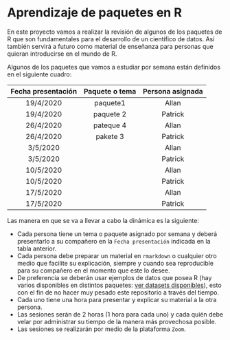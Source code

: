 # Aprendizaje de paquetes en R

En este proyecto vamos a realizar la revisión de algunos de los paquetes de R que son fundamentales para el desarrollo de un científico de datos. Así también servirá a futuro como material de enseñanza para personas que quieran introducirse en el mundo de R.

Algunos de los paquetes que vamos a estudiar por semana están definidos en el siguiente cuadro:

| Fecha presentación | Paquete o tema | Persona asignada |
|:------------------:|:--------------:|:----------------:|
| 19/4/2020          |   paquete1             | Allan            |
| 19/4/2020          |    paquete 2            | Patrick          |
| 26/4/2020          |   pateque 4             | Allan            |
| 26/4/2020          |    pakete 3            | Patrick          |
| 3/5/2020           |                | Allan            |
| 3/5/2020           |                | Patrick          |
| 10/5/2020          |                | Allan            |
| 10/5/2020          |                | Patrick          |
| 17/5/2020          |                | Allan            |
| 17/5/2020          |                | Patrick          |

Las manera en que se va a llevar a cabo la dinámica es la siguiente:

- Cada persona tiene un tema o paquete asignado por semana y deberá presentarlo a su compañero en la `Fecha presentación` indicada en la tabla anterior.
- Cada persona debe preparar un material en `rmarkdown` o cualquier otro medio que facilite su explicación, siempre y cuando sea reproducible para su compañero en el momento que este lo desee.
- De preferencia se deberán usar ejemplos de datos que posea R (hay varios disponibles en distintos paquetes: [ver datasets disponibles](https://vincentarelbundock.github.io/Rdatasets/datasets.html)), esto con el fin de no hacer muy pesado este repositorio a través del tiempo.
- Cada uno tiene una hora para presentar y explicar su material a la otra persona.
- Las sesiones serán de 2 horas (1 hora para cada uno) y cada quién debe velar por administrar su tiempo de la manera más provechosa posible.
- Las sesiones se realizarán por medio de la plataforma `Zoom`.
